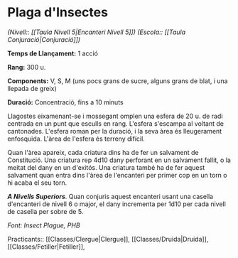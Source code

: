 # Plaga d'Insectes

*(Nivell:: [[Taula Nivell 5|Encanteri Nivell 5]]) (Escola:: [[Taula Conjuració|Conjuració]])*

**Temps de Llançament:** 1 acció

**Rang:** 300 u.

**Components:** V, S, M (uns pocs grans de sucre, alguns grans de blat, i una llepada de greix)

**Duració:** Concentració, fins a 10 minuts

Llagostes eixamenant-se i mossegant omplen una esfera de 20 u. de radi centrada en un punt que esculls en rang. L'esfera s'escampa al voltant de cantonades. L'esfera roman per la duració, i la seva àrea és lleugerament enfosquida. L'àrea de l'esfera és terreny difícil.

Quan l'àrea apareix, cada criatura dins ha de fer un salvament de Constitució. Una criatura rep 4d10 dany perforant en un salvament fallit, o la meitat del dany en un d'exitós. Una criatura també ha de fer aquest salvament quan entra dins l'àrea de l'encanteri per primer cop en un torn o hi acaba el seu torn.

***A Nivells Superiors***. Quan conjuris aquest encanteri usant una casella d'encanteri de nivell 6 o major, el dany incrementa per 1d10 per cada nivell de casella per sobre de 5.


*Font: Insect Plague, PHB*


Practicants:: [[Classes/Clergue|Clergue]], [[Classes/Druida|Druida]], [[Classes/Fetiller|Fetiller]],